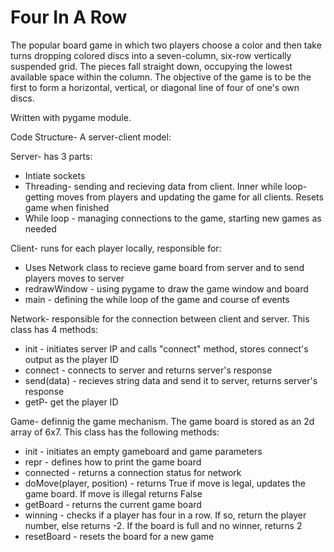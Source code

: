 # Four In A Row
The popular board game in which two players choose a color and then take turns dropping colored discs into a seven-column, six-row vertically suspended grid. The pieces fall straight down, occupying the lowest available space within the column. The objective of the game is to be the first to form a horizontal, vertical, or diagonal line of four of one's own discs.

Written with pygame module.

Code Structure- A server-client model:

Server- has 3 parts:
- Intiate sockets
- Threading- sending and recieving data from client. Inner while loop- getting moves from players and updating the game for all clients. Resets game when finished
- While loop - managing connections to the game, starting new games as needed

Client- runs for each player locally, responsible for:
- Uses Network class to recieve game board from server and to send players moves to server
- redrawWindow - using pygame to draw the game window and board
- main - defining the while loop of the game and course of events

Network- responsible for the connection between client and server. This class has 4 methods:
- init - initiates server IP and calls "connect" method, stores connect's output as the player ID
- connect - connects to server and returns server's response
- send(data) - recieves string data and send it to server, returns server's response
- getP- get the player ID

Game- definnig the game mechanism. The game board is stored as an 2d array of 6x7. This class has the following methods:
- init - initiates an empty gameboard and game parameters
- repr - defines how to print the game board
- connected - returns a connection status for network
- doMove(player, position) - returns True if move is legal, updates the game board. If move is illegal returns False
- getBoard - returns the current game board
- winning - checks if a player has four in a row. If so, return the player number, else returns -2. If the board is full and no winner, returns 2
- resetBoard - resets the board for a new game
